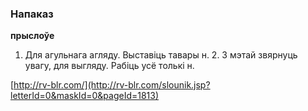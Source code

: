 ### Напаказ
**прыслоўе**

1. Для агульнага агляду. Выставіць тавары н. 2. З мэтай звярнуць увагу, для выгляду. Рабіць усё толькі н.

<a rel="author">[http://rv-blr.com/](http://rv-blr.com/slounik.jsp?letterId=0&maskId=0&pageId=1813)</a>
